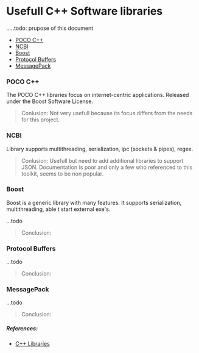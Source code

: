 # Usefull C++ Software libraries

.....todo: prupose of this document

  - [POCO C++]
  - [NCBI]
  - [Boost]
  - [Protocol Buffers]
  - [MessagePack]


### POCO C++
The POCO C++ libraries focus on internet-centric applications.
Released under the Boost Software License. 
>Conlusion: Not very usefull because its focus differs from the needs for this project.

### NCBI
Library supports multithreading, serialization, ipc (sockets & pipes), regex.
>Conlusion: Usefull but need to add additional libraries to support JSON.
>Documentation is poor and only a few who referenced to this toolkit, seems
>to be non popular.

### Boost
Boost is a generic library with many features. It supports serialization,
multithreading, able t start external exe's.

...todo
>Conclusion: 
### Protocol Buffers
...todo
>Conclusion: 
### MessagePack
...todo
>Conclusion: 

##### References:
* [C++ Libraries]

[NCBI]:http://www.ncbi.nlm.nih.gov/IEB/ToolBox/CPP_DOC/
[POCO C++]:http://pocoproject.org/
[Boost]:http://www.boost.org/
[Protocol Buffers]:http://code.google.com/p/protobuf/
[MessagePack]:http://msgpack.org/

[C++ Libraries]:http://en.cppreference.com/w/cpp/links/libs

